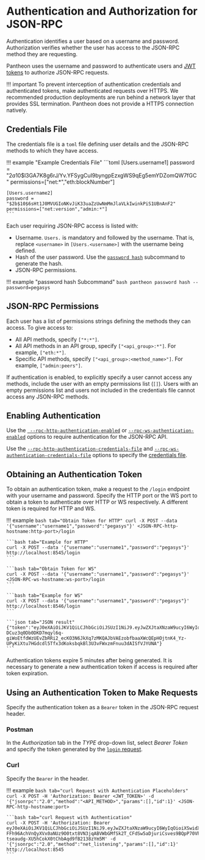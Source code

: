 # Authentication and Authorization for JSON-RPC

Authentication identifies a user based on a username and password. Authorization verifies whether the user has
access to the JSON-RPC method they are requesting.  

Pantheon uses the username and password to authenticate users and [JWT tokens](https://jwt.io/introduction/) to authorize JSON-RPC requests. 

!!! important 
    To prevent interception of authentication credentials and authenticated tokens, make authenticated requests over HTTPS. 
    We recommended production deployments are run behind a network layer that provides SSL termination. 
    Pantheon does not provide a HTTPS connection natively.

## Credentials File 

The credentials file is a `toml` file defining user details and the JSON-RPC methods to which they have access. 

!!! example "Example Credentials File"
    ```toml
    [Users.username1]
    password = "$2a$10$l3GA7K8g6rJ/Yv.YFSygCuI9byngpEzxgWS9qEg5emYDZomQW7fGC"
    permissions=["net:*","eth:blockNumber"]
    
    [Users.username2]
    password = "$2b$10$6sHt1J0MVUGIoNKvJiK33uaZzUwNmMmJlaVLkIwinkPiS1UBnAnF2"
    permissions=["net:version","admin:*"]
    ```

Each user requiring JSON-RPC access is listed with: 

* Username. `Users.` is mandatory and followed by the username. That is, replace `<username>` in `[Users.<username>]` with the username being defined. 
* Hash of the user password. Use the [`password hash`](../Reference/Pantheon-CLI-Syntax.md#password) subcommand to generate the hash. 
* JSON-RPC permissions. 

!!! example "password hash Subcommand"
    ```bash
    pantheon password hash --password=pegasys
    ```
    
## JSON-RPC Permissions 

Each user has a list of permissions strings defining the methods they can access. To give access to: 

* All API methods, specify `["*:*"]`.
* All API methods in an API group, specify `["<api_group>:*"]`. For example, `["eth:*"]`. 
* Specific API methods, specify `["<api_group>:<method_name>"]`. For example, `["admin:peers"]`.

If authentication is enabled, to explicitly specify a user cannot access any methods, include the user with an empty permissions list (`[]`). 
Users with an empty permissions list and users not included in the credentials file cannot access any JSON-RPC
methods. 
    
## Enabling Authentication 
 
Use the [` --rpc-http-authentication-enabled`](../Reference/Pantheon-CLI-Syntax.md#rpc-http-authentication-enabled) or 
 [`--rpc-ws-authentication-enabled`](../Reference/Pantheon-CLI-Syntax.md#rpc-ws-authentication-enabled)
 options to require authentication for the JSON-RPC API.
  
Use the [`--rpc-http-authentication-credentials-file`](../Reference/Pantheon-CLI-Syntax.md#rpc-http-authentication-credentials-file)
and [`--rpc-ws-authentication-credentials-file`](../Reference/Pantheon-CLI-Syntax.md#rpc-ws-authentication-credentials-file) 
options to specify the [credentials file](#credentials-file).  

## Obtaining an Authentication Token 

To obtain an authentication token, make a request to the `/login` endpoint with your username and password. Specify the 
HTTP port or the WS port to obtain a token to authenticate over HTTP or WS respectively. A different token is required 
for HTTP and WS. 

!!! example
    ```bash tab="Obtain Token for HTTP"
    curl -X POST --data '{"username":"username1","password":"pegasys"}' <JSON-RPC-http-hostname:http-port>/login
    ```
    
    ```bash tab="Example for HTTP"
    curl -X POST --data '{"username":"username1","password":"pegasys"}' http://localhost:8545/login
    ```
    
    ```bash tab="Obtain Token for WS"
    curl -X POST --data '{"username":"username1","password":"pegasys"}' <JSON-RPC-ws-hostname:ws-port>/login
    ```
    
    ```bash tab="Example for WS"
    curl -X POST --data '{"username":"username1","password":"pegasys"}' http://localhost:8546/login
    ```
    
    ```json tab="JSON result"
    {"token":"eyJ0eXAiOiJKV1QiLCJhbGciOiJSUzI1NiJ9.eyJwZXJtaXNzaW9ucyI6WyIqOioiXSwidXNlcm5hbWUiOiJ1c2VyMiIsImlhdCI6MTU1MDQ2MDYwNCwiZXhwIjoxNTUwNDYwOTA0fQ.l2Ycqzl_AyvReXBeUSayOlOMS_E8-DCuz3q0Db0DKD7mqyl6q-giWoEtfdWzUEvZbRRi2_ecKO3N6JkXq7zMKQAJbVAEzobfbaaXWcQEpHOjtnK4_Yz-UPyKiXtu7HGdcdl5Tfx3dKoksbqkBl3U3vFWxzmFnuu3dAISfVJYUNA"}
    ``` 

Authentication tokens expire 5 minutes after being generated. It is necessary to generate a new authentication 
token if access is required after token expiration.     
    
## Using an Authentication Token to Make Requests 

Specify the authentication token as a `Bearer` token in the JSON-RPC request header. 

### Postman

In the _Authorization_ tab in the _TYPE_ drop-down list, select *Bearer Token* and specify the token 
generated by the [`login` request](#obtaining-an-authentication-token). 

### Curl

Specify the `Bearer` in the header. 

!!! example
    ```bash tab="curl Request with Authentication Placeholders"
    curl -X POST -H 'Authorization: Bearer <JWT_TOKEN>' -d '{"jsonrpc":"2.0","method":"<API_METHOD>","params":[],"id":1}' <JSON-RPC-http-hostname:port>
    ```
    
    ```bash tab="curl Request with Authentication"
    curl -X POST -H 'Authorization: Bearer eyJ0eXAiOiJKV1QiLCJhbGciOiJSUzI1NiJ9.eyJwZXJtaXNzaW9ucyI6WyIqOioiXSwidXNlcm5hbWUiOiJ1c2VyMiIsImlhdCI6MTU1MDQ2MTQxNiwiZXhwIjoxNTUwNDYxNzE2fQ.WQ1mqpqzRLHaoL8gOSEZPvnRs_qf6j__7A3Sg8vf9RKvWdNTww_vRJF1gjcVy-FFh96AchVnQyXVx0aNUz9O0txt8VN3jqABVWbGMfSk2T_CFdSw5aDjuriCsves9BQpP70Vhj-tseaudg-XU5hCokX0tChbAqd9fB2138zYm5M' -d '{"jsonrpc":"2.0","method":"net_listening","params":[],"id":1}' http://localhost:8545
    ```